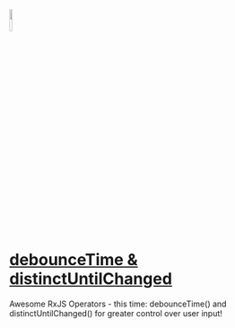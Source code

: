 <img src="https://i.ytimg.com/vi/QbNUD5ca99A/maxresdefault.jpg" width="10%" height="10%">

# [debounceTime & distinctUntilChanged](https://www.youtube.com/watch?v=QbNUD5ca99A)

Awesome RxJS Operators - this time: debounceTime() and distinctUntilChanged() for greater control over user input!
